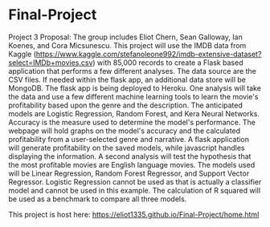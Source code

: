 # Final-Project
Project 3 Proposal:
The group includes Eliot Chern, Sean Galloway, Ian Koenes, and Cora Micsunescu. This project will use the IMDB data from Kaggle (https://www.kaggle.com/stefanoleone992/imdb-extensive-dataset?select=IMDb+movies.csv) with 85,000 records to create a Flask based application that performs a few different analyses. The data source are the CSV files. If needed within the flask app, an additional data store will be MongoDB. The flask app is being deployed to Heroku.
One analysis will take the data and use a few different machine learning tools to learn the movie's profitability based upon the genre and the description. The anticipated models are Logistic Regression, Random Forest, and Kera Neural Networks. Accuracy is the measure used to determine the model's performance. The webpage will hold graphs on the model's accuracy and the calculated profitability from a user-selected genre and narrative. A flask application will generate profitability on the saved models, while javascript handles displaying the information.
A second analysis will test the hypothesis that the most profitable movies are English language movies. The models used will be Linear Regression, Random Forest Regressor, and Support Vector Regressor. Logistic Regression cannot be used as that is actually a classifier model and cannot be used in this example. The calculation of R squared will be used as a benchmark to compare all three models.

This project is host here: https://eliot1335.github.io/Final-Project/home.html

